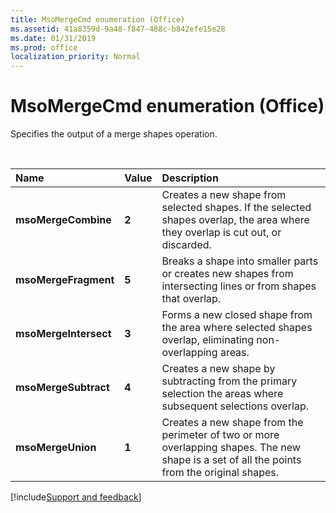 ```yaml
---
title: MsoMergeCmd enumeration (Office)
ms.assetid: 41a8359d-9a48-f847-488c-b842efe15e28
ms.date: 01/31/2019
ms.prod: office
localization_priority: Normal
---
```



# MsoMergeCmd enumeration (Office)

Specifies the output of a merge shapes operation.

<br/>

|Name|Value|Description|
|:-----|:-----|:-----|
|**msoMergeCombine**|**2**|Creates a new shape from selected shapes. If the selected shapes overlap, the area where they overlap is cut out, or discarded. |
|**msoMergeFragment**|**5**|Breaks a shape into smaller parts or creates new shapes from intersecting lines or from shapes that overlap.|
|**msoMergeIntersect**|**3**|Forms a new closed shape from the area where selected shapes overlap, eliminating non-overlapping areas.|
|**msoMergeSubtract**|**4**|Creates a new shape by subtracting from the primary selection the areas where subsequent selections overlap. |
|**msoMergeUnion**|**1**|Creates a new shape from the perimeter of two or more overlapping shapes. The new shape is a set of all the points from the original shapes.|



[!include[Support and feedback](~/includes/feedback-boilerplate.md)]